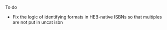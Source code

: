 To do
* Fix the logic of identifying formats in HEB-native ISBNs so that multiples are not put in uncat isbn
